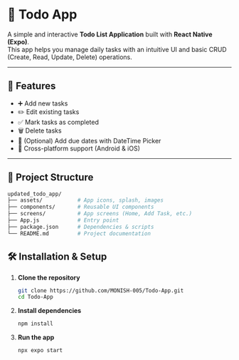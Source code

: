 # 📝 Todo App


A simple and interactive **Todo List Application** built with **React Native (Expo)**.  
This app helps you manage daily tasks with an intuitive UI and basic CRUD (Create, Read, Update, Delete) operations.

---

## 🚀 Features
- ➕ Add new tasks  
- ✏️ Edit existing tasks  
- ✅ Mark tasks as completed  
- 🗑️ Delete tasks  
- 📅 (Optional) Add due dates with DateTime Picker  
- 📱 Cross-platform support (Android & iOS)  

---

## 📂 Project Structure
```bash
updated_todo_app/
├── assets/           # App icons, splash, images
├── components/       # Reusable UI components
├── screens/          # App screens (Home, Add Task, etc.)
├── App.js            # Entry point
├── package.json      # Dependencies & scripts
└── README.md         # Project documentation

```

## 🛠️ Installation & Setup

1. **Clone the repository**
   ```bash
   git clone https://github.com/MONISH-005/Todo-App.git
   cd Todo-App
   ```
2. **Install dependencies**
   ```bash
   npm install
   ```
3. **Run the app**
   ```bash
   npx expo start
   ```

